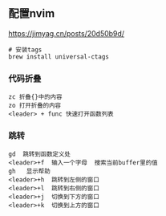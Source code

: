 ## 配置nvim


https://jimyag.cn/posts/20d50b9d/

```shell
# 安装tags
brew install universal-ctags
```

### 代码折叠
```shell
zc 折叠{}中的内容
zo 打开折叠的内容
<leader> + func 快速打开函数列表
```


### 跳转
```shell
gd  跳转到函数定义处
<leader>+f  输入一个字母  搜索当前buffer里的值
gh   显示帮助
<leader>+h  跳转到左侧的窗口
<leader>+l  跳转到右侧的窗口
<leader>+j  切换到下方的窗口
<leader>+k  切换到上方的窗口
```

